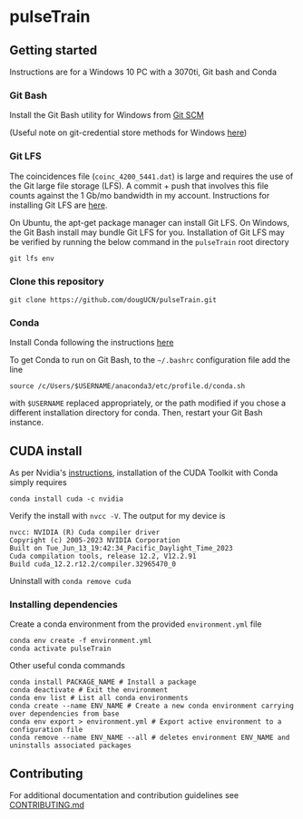 # pulseTrain

## Getting started

Instructions are for a Windows 10 PC with a 3070ti, Git bash and Conda

### Git Bash

Install the Git Bash utility for Windows from [Git SCM](https://git-scm.com/downloads)

(Useful note on git-credential store methods for Windows [here](https://github.com/git-ecosystem/git-credential-manager/blob/main/docs/credstores.md))

### Git LFS

The coincidences file (`coinc_4200_5441.dat`) is large and requires the use of the Git large file storage (LFS). A commit + push that involves this file counts against the 1 Gb/mo bandwidth in my account. Instructions for installing Git LFS are [here](https://docs.github.com/en/repositories/working-with-files/managing-large-files/installing-git-large-file-storage).

On Ubuntu, the apt-get package manager can install Git LFS. On Windows, the Git Bash install may bundle Git LFS for you. Installation of Git LFS may be verified by running the below command in the `pulseTrain` root directory

```
git lfs env
```

### Clone this repository

```
git clone https://github.com/dougUCN/pulseTrain.git
```

### Conda

Install Conda following the instructions [here](https://conda.io/projects/conda/en/latest/user-guide/install/index.html)

To get Conda to run on Git Bash, to the `~/.bashrc` configuration file add the line

```
source /c/Users/$USERNAME/anaconda3/etc/profile.d/conda.sh
```

with `$USERNAME` replaced appropriately, or the path modified if you chose a different installation directory for conda. Then, restart your Git Bash instance.

## CUDA install

As per Nvidia's [instructions](https://docs.nvidia.com/cuda/cuda-installation-guide-microsoft-windows/index.html), installation of the CUDA Toolkit with Conda simply requires

```
conda install cuda -c nvidia
```

Verify the install with `nvcc -V`. The output for my device is

```
nvcc: NVIDIA (R) Cuda compiler driver
Copyright (c) 2005-2023 NVIDIA Corporation
Built on Tue_Jun_13_19:42:34_Pacific_Daylight_Time_2023
Cuda compilation tools, release 12.2, V12.2.91
Build cuda_12.2.r12.2/compiler.32965470_0
```

Uninstall with `conda remove cuda`

### Installing dependencies

Create a conda environment from the provided `environment.yml` file

```
conda env create -f environment.yml
conda activate pulseTrain
```

Other useful conda commands

```
conda install PACKAGE_NAME # Install a package
conda deactivate # Exit the environment
conda env list # List all conda environments
conda create --name ENV_NAME # Create a new conda environment carrying over dependencies from base
conda env export > environment.yml # Export active environment to a configuration file
conda remove --name ENV_NAME --all # deletes environment ENV_NAME and uninstalls associated packages
```

## Contributing

For additional documentation and contribution guidelines see [CONTRIBUTING.md](CONTRIBUTING.md)
